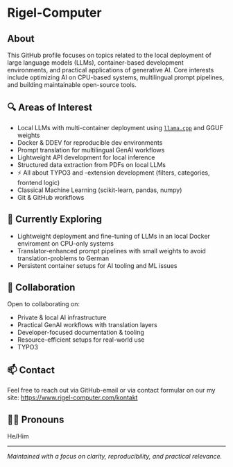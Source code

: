# Rigel-Computer

## About

This GitHub profile focuses on topics related to the local deployment of large language models (LLMs), container-based development environments, and practical applications of generative AI. Core interests include optimizing AI on CPU-based systems, multilingual prompt pipelines, and building maintainable open-source tools.

## 🔍 Areas of Interest

- Local LLMs with multi-container deployment using [`llama.cpp`](https://github.com/ggerganov/llama.cpp) and GGUF weights
- Docker & DDEV for reproducible dev environments
- Prompt translation for multilingual GenAI workflows  
- Lightweight API development for local inference  
- Structured data extraction from PDFs on local LLMs
- ⚡ All about TYPO3 and -extension development (filters, categories, frontend logic)
- Classical Machine Learning (scikit-learn, pandas, numpy)  
- Git & GitHub workflows

## 🚧 Currently Exploring

- Lightweight deployment and fine-tuning of LLMs in an local Docker enviroment on CPU-only systems 
- Translator-enhanced prompt pipelines with small weights to avoid translation-problems to German 
- Persistent container setups for AI tooling and ML issues

## 🤝 Collaboration

Open to collaborating on:
- Private & local AI infrastructure  
- Practical GenAI workflows with translation layers  
- Developer-focused documentation & tooling  
- Resource-efficient setups for real-world use
- TYPO3

## 📫 Contact

Feel free to reach out via GitHub-email or via contact formular on our my site: https://www.rigel-computer.com/kontakt

## 🙋‍♂️ Pronouns

He/Him

---

*Maintained with a focus on clarity, reproducibility, and practical relevance.*
